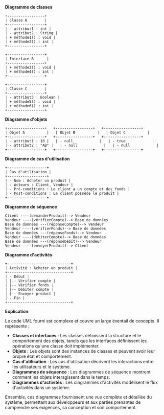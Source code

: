 **Diagramme de classes**

```
+-----------------+
| Classe A        |
+-----------------+
| - attribut1 : int |
| - attribut2 : String |
| + méthode1() : void |
| + méthode2() : int |
+-----------------+

+-----------------+
| Interface B      |
+-----------------+
| + méthode3() : void |
| + méthode4() : int |
+-----------------+

+-----------------+
| Classe C        |
+-----------------+
| - attribut3 : Boolean |
| + méthode5() : void |
| + méthode6() : int |
+-----------------+
```

**Diagramme d'objets**

```
+-----------------+   +-----------------+   +-----------------+
| Objet A          |   | Objet B          |   | Objet C          |
+-----------------+   +-----------------+   +-----------------+
| - attribut1 : 10 |   | - null            |   | - true            |
| - attribut2 : "AB" |   | - null            |   | - null            |
+-----------------+   +-----------------+   +-----------------+
```

**Diagramme de cas d'utilisation**

```
+------------------+
| Cas d'utilisation |
+------------------+
| - Nom : Acheter un produit |
| - Acteurs : Client, Vendeur |
| - Pré-conditions : Le client a un compte et des fonds |
| - Post-conditions : Le client possède le produit |
+------------------+
```

**Diagramme de séquence**

```
Client ----(demanderProduit)--> Vendeur
Vendeur ----(vérifierCompte)--> Base de données
Base de données ---(réponseCompte)--> Vendeur
Vendeur ----(vérifierFonds)--> Base de données
Base de données ---(réponseFonds)--> Vendeur
Vendeur ----(débiterCompte)--> Base de données
Base de données ---(réponseDébit)--> Vendeur
Vendeur ----(envoyerProduit)--> Client
```

**Diagramme d'activités**

```
+-----------------------------+
| Activité : Acheter un produit |
+-----------------------------+
| - Début |
| |-- Vérifier compte |
| |-- Vérifier fonds |
| |-- Débiter compte |
| |-- Envoyer produit |
| - Fin |
+-----------------------------+
```

**Explication**

Le code UML fourni est complexe et couvre un large éventail de concepts. Il représente :

* **Classes et interfaces** : Les classes définissent la structure et le comportement des objets, tandis que les interfaces définissent les opérations qu'une classe doit implémenter.
* **Objets** : Les objets sont des instances de classes et peuvent avoir leur propre état et comportement.
* **Cas d'utilisation** : Les cas d'utilisation décrivent les interactions entre les utilisateurs et le système.
* **Diagrammes de séquence** : Les diagrammes de séquence montrent comment les objets interagissent dans le temps.
* **Diagrammes d'activités** : Les diagrammes d'activités modélisent le flux d'activités dans un système.

Ensemble, ces diagrammes fournissent une vue complète et détaillée du système, permettant aux développeurs et aux parties prenantes de comprendre ses exigences, sa conception et son comportement.